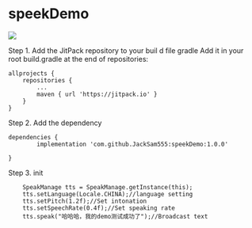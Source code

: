 # speekDemo
[![](https://jitpack.io/v/JackSam555/speekDemo.svg)](https://jitpack.io/#JackSam555/speekDemo)

Step 1. Add the JitPack repository to your buil
d file   gradle
Add it in your root build.gradle at the end of repositories:

	allprojects {
		repositories {
			...
			maven { url 'https://jitpack.io' }
		}
	}
Step 2. Add the dependency

	dependencies {
	        implementation 'com.github.JackSam555:speekDemo:1.0.0'
          
	}
Step 3. init


        SpeakManage tts = SpeakManage.getInstance(this);
        tts.setLanguage(Locale.CHINA);//language setting
        tts.setPitch(1.2f);//Set intonation
        tts.setSpeechRate(0.4f);//Set speaking rate
        tts.speak("哈哈哈，我的demo测试成功了");//Broadcast text
	
 
 
          

